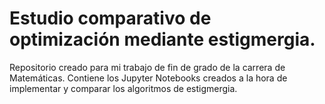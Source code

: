 # Estudio comparativo de optimización mediante estigmergia.
Repositorio creado para mi trabajo de fin de grado de la carrera de Matemáticas. Contiene los Jupyter Notebooks creados a la hora de implementar y comparar los algoritmos de estigmergia.
